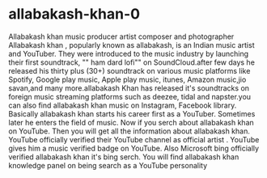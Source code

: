 # allabakash-khan-0
Allabakash khan music producer artist composer and photographer
Allabakash khan , popularly known as allabakash, is an Indian music artist and YouTuber. They were introduced to the music industry by launching their first soundtrack, "" ham dard lofi""  on SoundCloud.after few days he released his thirty plus (30+) soundtrack on various music platforms like Spotify, Google play music, Apple play music, itunes, Amazon music,jio savan,and many more.allabakash Khan has released it's soundtracks on foreign music streaming platforms such as deezee, tidal and napster.you can also find allabakash khan music on Instagram, Facebook library. Basically allabakash khan starts his career first as a YouTuber. Sometimes later he enters the field of music. Now if you serch about allabakash khan on YouTube. Then you will get all the information about allabakash khan. YouTube officially verified their YouTube channel as official artist . YouTube gives him a music verified badge on YouTube. Also Microsoft bing officially verified allabakash khan it's bing serch. You will find allabakash khan knowledge panel on being search as a YouTube personality
